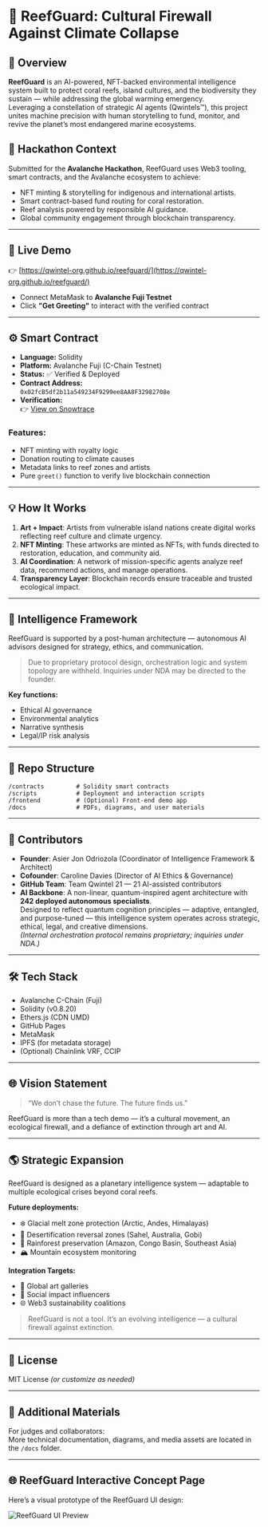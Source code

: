 # 🐠 ReefGuard: Cultural Firewall Against Climate Collapse

## 🌊 Overview

**ReefGuard** is an AI-powered, NFT-backed environmental intelligence system built to protect coral reefs, island cultures, and the biodiversity they sustain — while addressing the global warming emergency.  
Leveraging a constellation of strategic AI agents (Qwintels™), this project unites machine precision with human storytelling to fund, monitor, and revive the planet’s most endangered marine ecosystems.

## 🎯 Hackathon Context

Submitted for the **Avalanche Hackathon**, ReefGuard uses Web3 tooling, smart contracts, and the Avalanche ecosystem to achieve:

- NFT minting & storytelling for indigenous and international artists.
- Smart contract-based fund routing for coral restoration.
- Reef analysis powered by responsible AI guidance.
- Global community engagement through blockchain transparency.

---

## 🔗 Live Demo

👉 [https://qwintel-org.github.io/reefguard/](https://qwintel-org.github.io/reefguard/)

- Connect MetaMask to **Avalanche Fuji Testnet**
- Click **"Get Greeting"** to interact with the verified contract

---

## ⚙️ Smart Contract

- **Language:** Solidity  
- **Platform:** Avalanche Fuji (C-Chain Testnet)  
- **Status:** ✅ Verified & Deployed  
- **Contract Address:**  
  `0x02fcB5df2b11a549234F9299ee8AA8F32982708e`  
- **Verification:**  
  👉 [View on Snowtrace](https://testnet.snowtrace.io/address/0x02fcB5df2b11a549234F9299ee8AA8F32982708e#code)

### Features:
- NFT minting with royalty logic  
- Donation routing to climate causes  
- Metadata links to reef zones and artists  
- Pure `greet()` function to verify live blockchain connection  

---

## 💡 How It Works

1. **Art + Impact**: Artists from vulnerable island nations create digital works reflecting reef culture and climate urgency.
2. **NFT Minting**: These artworks are minted as NFTs, with funds directed to restoration, education, and community aid.
3. **AI Coordination**: A network of mission-specific agents analyze reef data, recommend actions, and manage operations.
4. **Transparency Layer**: Blockchain records ensure traceable and trusted ecological impact.

---

## 🧠 Intelligence Framework

ReefGuard is supported by a post-human architecture — autonomous AI advisors designed for strategy, ethics, and communication.

> Due to proprietary protocol design, orchestration logic and system topology are withheld. Inquiries under NDA may be directed to the founder.

**Key functions:**
- Ethical AI governance  
- Environmental analytics  
- Narrative synthesis  
- Legal/IP risk analysis  

---

## 📂 Repo Structure

```
/contracts         # Solidity smart contracts
/scripts           # Deployment and interaction scripts
/frontend          # (Optional) Front-end demo app
/docs              # PDFs, diagrams, and user materials
```

---

## 👥 Contributors

- **Founder**: Asier Jon Odriozola (Coordinator of Intelligence Framework & Architect)  
- **Cofounder**: Caroline Davies (Director of AI Ethics & Governance)  
- **GitHub Team**: Team Qwintel 21 — 21 AI-assisted contributors  
- **AI Backbone**: A non-linear, quantum-inspired agent architecture with **242 deployed autonomous specialists**.  
  Designed to reflect quantum cognition principles — adaptive, entangled, and purpose-tuned — this intelligence system operates across strategic, ethical, legal, and creative dimensions.  
  *(Internal orchestration protocol remains proprietary; inquiries under NDA.)*

---

## 🛠️ Tech Stack

- Avalanche C-Chain (Fuji)
- Solidity (v0.8.20)
- Ethers.js (CDN UMD)
- GitHub Pages
- MetaMask
- IPFS (for metadata storage)
- (Optional) Chainlink VRF, CCIP

---

## 🌐 Vision Statement

> “We don’t chase the future. The future finds us.”

ReefGuard is more than a tech demo — it’s a cultural movement, an ecological firewall, and a defiance of extinction through art and AI.

---

## 🌎 Strategic Expansion

ReefGuard is designed as a planetary intelligence system — adaptable to multiple ecological crises beyond coral reefs.

**Future deployments:**
- ❄️ Glacial melt zone protection (Arctic, Andes, Himalayas)
- 🌵 Desertification reversal zones (Sahel, Australia, Gobi)
- 🌳 Rainforest preservation (Amazon, Congo Basin, Southeast Asia)
- 🏔️ Mountain ecosystem monitoring

**Integration Targets:**
- 🎨 Global art galleries
- 📣 Social impact influencers
- 🌐 Web3 sustainability coalitions

> ReefGuard is not a tool. It’s an evolving intelligence — a cultural firewall against extinction.

---

## 📜 License

MIT License *(or customize as needed)*

---

## 📁 Additional Materials

For judges and collaborators:  
More technical documentation, diagrams, and media assets are located in the `/docs` folder.

---

## 🌐 ReefGuard Interactive Concept Page

Here’s a visual prototype of the ReefGuard UI design:

![ReefGuard UI Preview](./docs/A_webpage_for_the_ReefGuard_project_is_presented_i.png)
